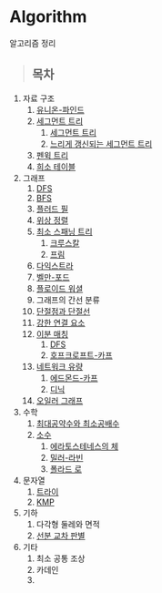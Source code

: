 # Algorithm
알고리즘 정리

> ## 목차
1. 자료 구조
	1. [유니온-파인드](./Data%20Structure/UnionFind)
	2. [세그먼트 트리](.Data%20Structure/SegmentTree)
		1. [세그먼트 트리](./Data%20Structure/SegmentTree/SegmentTree)
		2. [느리게 갱신되는 세그먼트 트리](./Data%20Structure/SegmentTree/SegmentTree(Lazy%20Propagation))
	3. [펜윅 트리](./Data%20Structure/FenwickTree)
	4. [희소 테이블](./Data%20Structure/SparseTable)
2. 그래프
	1. [DFS](./Graph/DFS)
	2. [BFS](./Graph/BFS)
	3. [플러드 필](./Graph/FloodFill)
	4. [위상 정렬](./Graph/TopologicalSort)
	5. [최소 스패닝 트리](./Graph/MST)  
	  	1. [크루스칼](./Graph/MST/Kruskal)  
	  	2. [프림](./Graph/MST/Prim)
	6. [다익스트라](./Graph/Dijkstra)
	7. [벨만-포드](./Graph/Bellman-Ford)
	8. [플로이드 워셜](./Graph/FloydWarshall)
	9. 그래프의 간선 분류
	10. [단절점과 단절선](./Graph/Articulation%20Point%20And%20Bridge)
	11. [강한 연결 요소](./Graph/SCC)
	12. [이분 매칭](./Graph/BipartiteMatching)
	  	1. [DFS](./Graph/BipartiteMatching/DFS)  
		  2. [호프크로프트-카프](./Graph/BipartiteMatching/Hopcroft-Karp)
	13. [네트워크 유량](./Graph/NetworkFlow)
	  	1. [에드몬드-카프](./Graph/NetworkFlow/Edmonds-Karf)  
		  2. [디닉](./Graph/NetworkFlow/Dinic)
	14. [오일러 그래프](./Graph/EulerGraph)
3. 수학  
	1. [최대공약수와 최소공배수](./Math/GCD%2C%20LCM)  
	2. [소수](./Math/Prime%20Number)  
	  	1. [에라토스테네스의 체](./Math/Prime%20Number/Sieve%20of%20Eratosthenes)  
	  	2. [밀러-라빈](./Math/Prime%20Number/Miller-Rabin)
	  	3. [폴라드 로](./Math/Prime%20Number/Pollard's%20Rho)
5. 문자열  
	1. [트라이](./String/Trie) 
	2. [KMP](./String/KMP)
6. 기하  
	1. 다각형 둘레와 면적
	2. [선분 교차 판별](./Geometry/Line%20Segment%20Intersection)
8. 기타
	1. 최소 공통 조상
	2. 카데인
	3. 
